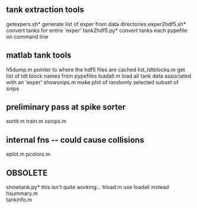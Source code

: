 tank extraction tools
--------------------------------
getexpers.sh*			generate list of exper from data directories
exper2hdf5.sh*			convert tanks for entire 'exper' 
tank2hdf5.py*			convert tanks each pypefile on command line

matlab tank tools
------------------------------
h5dump.m				pointer to where the hdf5 files are cached
list_tdtblocks.m		get list of tdt block names from pypefiles
loadall.m				load all tank data associated with an 'exper'
showsnips.m				make plot of randomly selected subset of snips

preliminary pass at spike sorter
---------------------------------
sortit.m
train.m
xsnips.m


internal fns -- could cause collisions
-------------------------------------------
eplot.m
pcolors.m

OBSOLETE
-----------------
showtank.py*			this isn't quite working...
hload.m					use loadall instead
hsummary.m				
tankinfo.m




